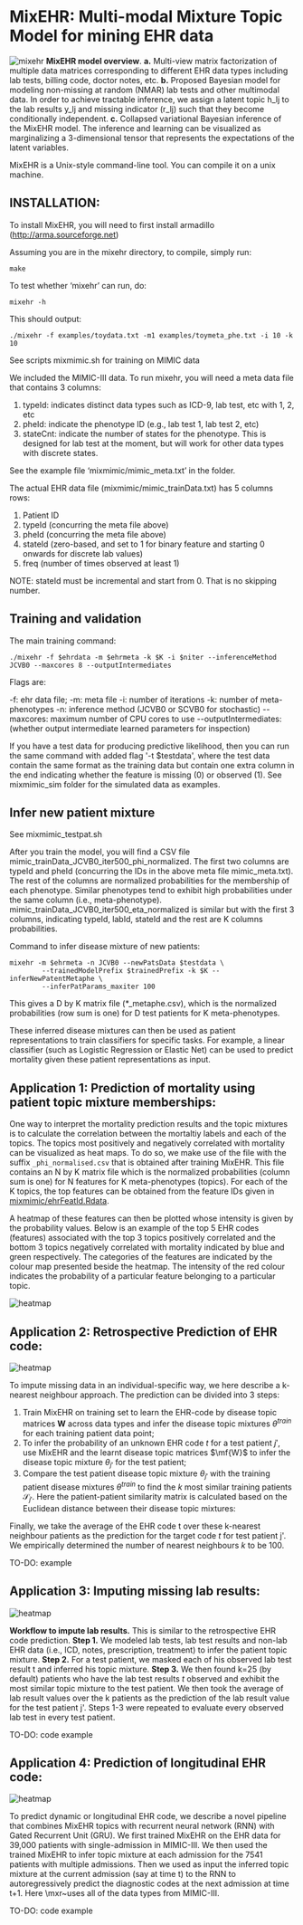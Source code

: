 # MixEHR: Multi-modal Mixture Topic Model for mining EHR data

 
![mixehr](images/mixehr_overview.png)
**MixEHR model overview**. **a.** Multi-view matrix factorization of multiple data matrices corresponding to different EHR data types including lab tests, billing code, doctor notes, etc. **b.** Proposed Bayesian model for modeling non-missing at random (NMAR) lab tests and other multimodal data. In order to achieve tractable inference, we assign a latent topic h_lj to the lab results y_lj and missing indicator (r_lj) such that they become conditionally independent. **c.** Collapsed variational Bayesian inference of the MixEHR model. The inference and learning can be visualized as marginalizing a 3-dimensional tensor that represents the expectations of the latent variables.


MixEHR is a Unix-style command-line tool. You can compile it on a unix machine. 

## INSTALLATION:

To install MixEHR, you will need to first install armadillo (http://arma.sourceforge.net)

Assuming you are in the mixehr directory, to compile, simply run:
```
make
```

To test whether ‘mixehr’ can run, do: 
```
mixehr -h
```
This should output:
```
./mixehr -f examples/toydata.txt -m1 examples/toymeta_phe.txt -i 10 -k 10
```

See scripts mixmimic.sh for training on MIMIC data

We included the MIMIC-III data. To run mixehr, you will need a meta data file that contains 3 columns: 

1. typeId: indicates distinct data types such as ICD-9, lab test, etc with 1, 2, etc
2. pheId: indicate the phenotype ID (e.g., lab test 1, lab test 2, etc)
3. stateCnt: indicate the number of states for the phenotype. This is designed for lab test at the moment, but will work for other data types with discrete states.

See the example file ‘mixmimic/mimic_meta.txt’ in the folder.

The actual EHR data file (mixmimic/mimic_trainData.txt) has 5 columns rows:

1. Patient ID
2. typeId (concurring the meta file above)
3. pheId (concurring the meta file above)
4. stateId (zero-based, and set to 1 for binary feature and starting 0 onwards for discrete lab values)
5. freq (number of times observed at least 1)

NOTE: stateId must be incremental and start from 0. That is no skipping number. 

## Training and validation
The main training command:
```
./mixehr -f $ehrdata -m $ehrmeta -k $K -i $niter --inferenceMethod JCVB0 --maxcores 8 --outputIntermediates 
```

Flags are:

-f: ehr data file;
-m: meta file
-i: number of iterations
-k: number of meta-phenotypes
-n: inference method (JCVB0 or SCVB0 for stochastic)
--maxcores: maximum number of CPU cores to use
--outputIntermediates: (whether output intermediate learned parameters for inspection)

If you have a test data for producing predictive likelihood, then you can run the same command with added flag '-t $testdata', where the test data contain the same format as the training data but contain one extra column in the end indicating whether the feature is missing (0) or observed (1). See mixmimic_sim folder for the simulated data as examples.


## Infer new patient mixture
See mixmimic_testpat.sh

After you train the model, you will find a CSV file mimic_trainData_JCVB0_iter500_phi_normalized. The first two columns are typeId and pheId (concurring the IDs in the above meta file mimic_meta.txt). The rest of the columns are normalized probabilities for the membership of each phenotype. Similar phenotypes tend to exhibit high probabilities under the same column (i.e., meta-phenotype). mimic_trainData_JCVB0_iter500_eta_normalized is similar but with the first 3 columns, indicating typeId, labId, stateId and the rest are K columns probabilities.


Command to infer disease mixture of new patients:
```
mixehr -m $ehrmeta -n JCVB0 --newPatsData $testdata \
        --trainedModelPrefix $trainedPrefix -k $K --inferNewPatentMetaphe \
        --inferPatParams_maxiter 100
```
This gives a D by K matrix file (*_metaphe.csv), which is the normalized probabilities (row sum is one) for D test patients for K meta-phenotypes.

These inferred disease mixtures can then be used as patient representations to train classifiers for specific tasks. For example, a linear classifier (such as Logistic Regression or Elastic Net) can be used to predict mortality given these patient representations as input. 

## Application 1: Prediction of mortality using patient topic mixture memberships:
One way to interpret the mortality prediction results and the topic mixtures is to calculate the correlation between the mortaltiy labels and each of the topics. The topics most positively and negatively correlated with mortality can be visualized as heat maps. To do so, we make use of the file with the suffix  `_phi_normalised.csv` that is obtained after training MixEHR. This file contains an N by K matrix file which is the normalized probabilities (column sum is one) for N features for K meta-phenotypes (topics). For each of the K topics, the top features can be obtained from the feature IDs given in [mixmimic/ehrFeatId.Rdata](mixmimic/ehrFeatId.RData). 

A heatmap of these features can then be plotted whose intensity is given by the probability values. Below is an example of the top 5 EHR codes (features) associated with the top 3 topics positively correlated and the bottom 3 topics negatively correlated with mortality indicated by blue and green respectively. The categories of the features are indicated by the colour map presented beside the heatmap. The intensity of the red colour indicates the probability of a particular feature belonging to a particular topic. 

![heatmap](images/heatmap.png)


## Application 2: Retrospective Prediction of EHR code:
![heatmap](images/ehr_code_prediction.png)

To impute missing data in an individual-specific way, we here describe a k-nearest neighbour approach. The prediction can be divided into 3 steps:

1. Train MixEHR on training set to learn the EHR-code by disease topic matrices **W** across data types and infer the disease topic mixtures $\theta^{train}$ for each training patient data point;
2. To infer the probability of an unknown EHR code $t$ for a test patient $j'$, use MixEHR and the learnt disease topic matrices $\mf{W}$ to infer the disease topic mixture $\theta_{j'}$ for the test patient;
3. Compare the test patient disease topic mixture $\theta_{j'}$ with the training patient disease mixtures $\theta^{train}$ to find the $k$ most similar training patients $\mathcal{S}_{j'}$. Here the patient-patient similarity matrix is calculated based on the Euclidean distance between their disease topic mixtures:

Finally, we take the average of the EHR code t over these k-nearest neighbour patients as the prediction for the target code $t$ for test patient j'. We empirically determined the number of nearest neighbours $k$ to be 100.


TO-DO: example


## Application 3: Imputing missing lab results:
![heatmap](images/lab_imputation.png)

**Workflow to impute lab results.** This is similar to the retrospective EHR code prediction. **Step 1.** We modeled lab tests, lab test results and non-lab EHR data (i.e., ICD, notes, prescription, treatment) to infer the patient topic mixture. **Step 2.** For a test patient, we masked each of his observed lab test result t and inferred his topic mixture. **Step 3.** We then found k=25 (by default) patients who have the lab test results $t$ observed and exhibit the most similar topic mixture to the test patient. We then took the average of lab result values over the k patients as the prediction of the lab result value for the test patient j'. Steps 1-3 were repeated to evaluate every observed lab test in every test patient.

TO-DO: code example


## Application 4: Prediction of longitudinal EHR code:
![heatmap](images/code_prediction.png)

To predict dynamic or longitudinal EHR code, we describe a novel pipeline that combines MixEHR topics with recurrent neural network (RNN) with Gated Recurrent Unit (GRU). We first trained MixEHR on the EHR data for 39,000 patients with single-admission in MIMIC-III. We then used the trained MixEHR to infer topic mixture at each admission for the 7541 patients with multiple admissions. Then we used as input the inferred topic mixture at the current admission (say at time t) to the RNN to autoregressively predict the diagnostic codes at the next admission at time t+1. Here \mxr~uses all of the data types from MIMIC-III.

TO-DO: code example


















